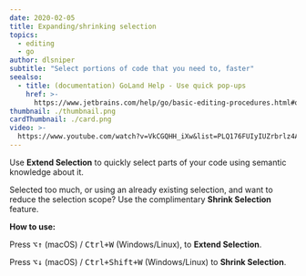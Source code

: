 ```yaml
---
date: 2020-02-05
title: Expanding/shrinking selection
topics:
  - editing
  - go
author: dlsniper
subtitle: "Select portions of code that you need to, faster"
seealso:
  - title: (documentation) GoLand Help - Use quick pop-ups
    href: >-
      https://www.jetbrains.com/help/go/basic-editing-procedures.html#quick_popups
thumbnail: ./thumbnail.png
cardThumbnail: ./card.png
video: >-
  https://www.youtube.com/watch?v=VkCGQHH_iXw&list=PLQ176FUIyIUZrbrlz4AY1V8VzBJKZyVlW&index=46
---
```


Use **Extend Selection** to quickly select parts of your code using semantic knowledge about it.

Selected too much, or using an already existing selection, and want to reduce the selection scope? Use the complimentary **Shrink Selection** feature.

**How to use:**

Press <kbd>⌥↑</kbd> (macOS) / <kbd>Ctrl+W</kbd> (Windows/Linux), to **Extend Selection**.

Press <kbd>⌥↓</kbd> (macOS) / <kbd>Ctrl+Shift+W</kbd> (Windows/Linux) to **Shrink Selection**.
